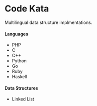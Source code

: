 # Code Kata

Multilingual data structure implmentations.

#### Languages

 * PHP
 * C
 * C++
 * Python
 * Go
 * Ruby
 * Haskell
 
#### Data Structures

 * Linked List
